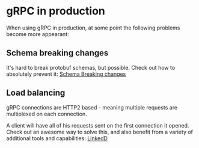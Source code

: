 # gRPC in production

When using gRPC in production, at some point the following problems become more appearant:

## Schema breaking changes
It's hard to break protobuf schemas, but possible.
Check out how to absolutely prevent it: [Schema Breaking changes](./buf/README.MD)

## Load balancing
gRPC connections are HTTP2 based - meaning multiple requests are multiplexed on each connection.

A client will have all of his requests sent on the first connection it opened.
Check out an awesome way to solve this, and also benefit from a variety of additional tools and capabilities:
[LinkedD](./linkerd-demo/README.md)
